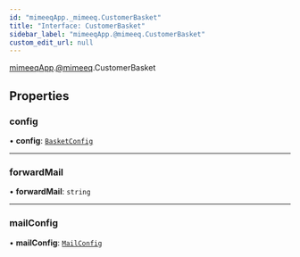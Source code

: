 ```yaml
---
id: "mimeeqApp._mimeeq.CustomerBasket"
title: "Interface: CustomerBasket"
sidebar_label: "mimeeqApp.@mimeeq.CustomerBasket"
custom_edit_url: null
---
```


[mimeeqApp](../modules/mimeeqApp.md).[@mimeeq](../namespaces/mimeeqApp._mimeeq.md).CustomerBasket

## Properties

### config

• **config**: [`BasketConfig`](mimeeqApp._mimeeq.BasketConfig.md)

___

### forwardMail

• **forwardMail**: `string`

___

### mailConfig

• **mailConfig**: [`MailConfig`](mimeeqApp._mimeeq.MailConfig.md)
